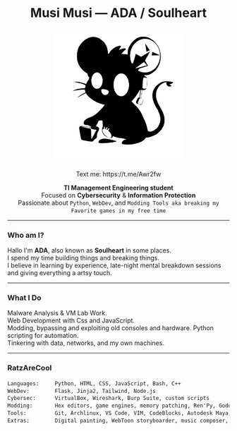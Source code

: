 <h1 align="center"> Musi Musi — ADA / Soulheart </h1>

<p align="center">
  <img src="./ADA.webp" alt="ADA" width="300"/>
</p>

<p align="center"> Text me:
  https://t.me/Awr2fw</p> 
<p align="center">
  <strong>TI Management Engineering student</strong><br>
  Focused on <strong>Cybersecurity</strong> & <strong>Information Protection</strong><br>
  Passionate about <code>Python</code>, <code>WebDev</code>, and <code>Modding Tools aka breaking my Favorite games in my free time</code>
</p>

---

###  Who am I?

Hallo I'm **ADA**, also known as **Soulheart** in some places.  
I spend my time building things and breaking things.  
I believe in learning by experience, late-night mental breakdown sessions and giving everything a artsy touch.

---

###  What I Do

 Malware Analysis & VM Lab Work.  
 Web Development with Css and JavaScript.   
 Modding, bypassing and exploiting old consoles and hardware.
 Python scripting for automation.  
 Tinkering with data, networks, and my own machines.


---

### RatzAreCool

```txt
Languages:     Python, HTML, CSS, JavaScript, Bash, C++
WebDev:        Flask, Jinja2, Tailwind, Node.js
Cybersec:      VirtualBox, Wireshark, Burp Suite, custom scripts
Modding:       Hex editors, game engines, memory patching, Ren'Py, Godot and RPG MAKER
Tools:         Git, Archlinux, VS Code, VIM, CodeBlocks, Autodesk Maya,  Debloated Win10 and many many machines... FOSS everything
Extras:        Digital painting, WebToon storyboarder, music composer, Rats Enjoyner and good old games user. 



